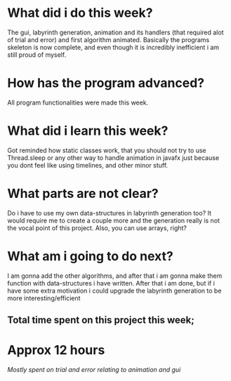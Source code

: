 # What did i do this week?

The gui, labyrinth generation, animation and its handlers (that required alot of trial and error) and first algorithm animated.
Basically the programs skeleton is now complete, and even though it is incredibly inefficient i am still proud of myself.


# How has the program advanced?

All program functionalities were made this week.


# What did i learn this week?

Got reminded how static classes work, that you should not try to use Thread.sleep or any other way to handle animation in javafx just because you dont feel like using timelines, and other minor stuff.


# What parts are not clear?

Do i have to use my own data-structures in labyrinth generation too? It would require me to create a couple more and the generation really is not the vocal point of this project.
Also, you can use arrays, right?

# What am i going to do next?

I am gonna add the other algorithms, and after that i am gonna make them function with data-structures i have written. After that i am done, but if i have some extra motivation i could upgrade the 
labyrinth generation to be more interesting/efficient


## Total time spent on this project this week;

# Approx 12 hours
*Mostly spent on trial and error relating to animation and gui*
